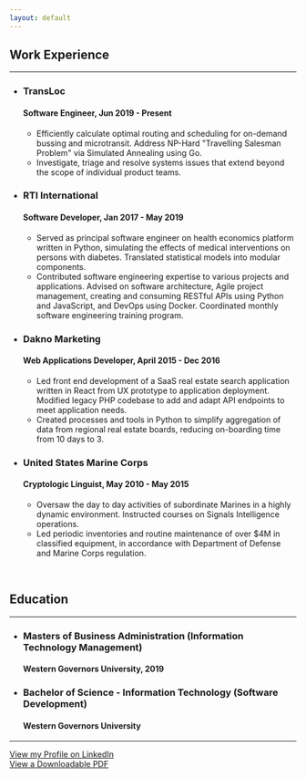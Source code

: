 ```yaml
---
layout: default
---
```

<article>
  <div class="content-core">
    <h1>Work Experience</h1>
    <hr />
    <ul class="post-list">
      <li>
        <div>
          <h3>
            TransLoc
          </h3>
          <h4>
            Software Engineer, Jun 2019 - Present
          </h4>
          <div>
            <ul>
              <li>
                Efficiently calculate optimal routing and scheduling for on-demand
                bussing and microtransit. Address NP-Hard "Travelling Salesman Problem"
                via Simulated Annealing using Go.
              </li>
              <li>
                Investigate, triage and resolve systems issues that extend beyond
                the scope of individual product teams.
              </li>
            </ul>
          </div>
        </div>
      </li>
      <li>
        <div>
          <h3>
            RTI International
          </h3>
          <h4>
            Software Developer, Jan 2017 - May 2019
          </h4>
          <div>
            <ul>
              <li>
                Served as principal software engineer on health economics
                platform written in Python, simulating the effects of
                medical interventions on persons with diabetes.
                Translated statistical models into modular components. 
              </li>
              <li>
                Contributed software engineering expertise to various
                projects and applications. Advised on software architecture,
                Agile project management, creating and consuming RESTful
                APIs using Python and JavaScript, and DevOps using Docker.
                Coordinated monthly software engineering training program.
              </li>
            </ul>
          </div>
        </div>
      </li>
      <li>
        <div>
          <h3>
            Dakno Marketing
          </h3>
          <h4>
            Web Applications Developer, April 2015 - Dec 2016
          </h4>
          <div>
            <ul>
              <li>
                Led front end development of a SaaS real estate search application
                written in React from UX prototype to application deployment.
                Modified legacy PHP codebase to add and adapt API endpoints to
                meet application needs. 
              </li>
              <li>
                Created processes and tools in Python to simplify aggregation of
                data from regional real estate boards, reducing on-boarding time
                from 10 days to 3.
              </li>
            </ul>
          </div>
        </div>
      </li>
      <li>
        <div>
          <h3>
            United States Marine Corps
          </h3>
          <h4>
            Cryptologic Linguist, May 2010 - May 2015
          </h4>
          <div>
            <ul>
              <li>
                Oversaw the day to day activities of subordinate Marines in a
                highly dynamic environment.  Instructed courses on Signals
                Intelligence operations.
              </li>
              <li>
                Led periodic inventories and routine maintenance of over $4M in
                classified equipment, in accordance with Department of Defense
                and Marine Corps regulation.
              </li>
            </ul>
          </div>
        </div>
      </li>
    </ul>
    <br />
    <h1>Education</h1>
    <hr />
    <ul class="post-list">
      <li>
        <div>
          <h3>
            Masters of Business Administration (Information Technology Management)
          </h3>
          <h4>
            Western Governors University, 2019
          </h4>
        </div>
      </li>
      <li>
        <div>
          <h3>
            Bachelor of Science - Information Technology (Software Development)
          </h3>
          <h4>
            Western Governors University
          </h4>
        </div>
      </li>
    </ul>
    <hr />
    <div class="postlist-footer">
      <div>
        <a href="https://www.linkedin.com/in/dkrichards/" target="_blank" title="Connect with me on LinkedIn" rel="noopener noreferrer">
          View my Profile on LinkedIn
        </a>
      </div>
      <div>
        <a href="{{ "/assets/files/resume_keith_richards.pdf" | relative_url }}" title="View a PDF version of Keith's resume." target="_blank" rel="noopener noreferrer">
          View a Downloadable PDF
        </a>
      </div>
    </div>
  </div>
</article>